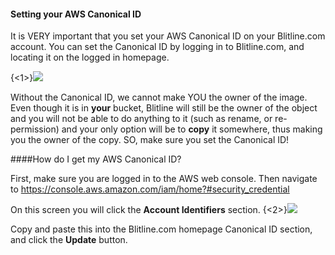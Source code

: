 #### Setting your AWS Canonical ID

It is VERY important that you set your AWS Canonical ID on your Blitline.com account. You can set the Canonical ID by logging in to Blitline.com, and locating it on the logged in homepage.

{<1>}![](/content/images/2014/Jun/canonical_id.jpg)

Without the Canonical ID, we cannot make YOU the owner of the image. Even though it is in **your** bucket, Blitline will still be the owner of the object and you will not be able to do anything to it (such as rename, or re-permission) and your only option will be to **copy** it somewhere, thus making you the owner of the copy. SO, make sure you set the Canonical ID!

####How do I get my AWS Canonical ID?

First, make sure you are logged in to the AWS web console. Then navigate to https://console.aws.amazon.com/iam/home?#security_credential 

On this screen you will click the 
**Account Identifiers** section.
{<2>}![](/content/images/2014/Jun/canonical_location.jpg)

Copy and paste this into the Blitline.com homepage Canonical ID section, and click the **Update** button.
